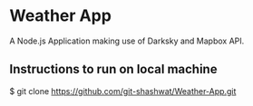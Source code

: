 # Weather App
A Node.js Application making use of Darksky and Mapbox API.

## Instructions to run on local machine
$ git clone https://github.com/git-shashwat/Weather-App.git